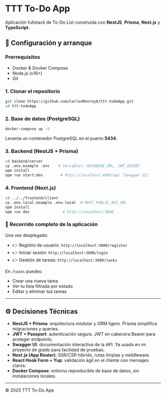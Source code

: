 # TTT To-Do App

Aplicación fullstack de To-Do List construida con **NestJS**, **Prisma**, **Next.js** y **TypeScript**.

## 🔧 Configuración y arranque

### Prerrequisitos

* Docker & Docker Compose
* Node.js (v16+)
* Git

### 1. Clonar el repositorio

```bash
git clone https://github.com/CarlosMonroyA/ttt-todoApp.git
cd ttt-todoApp
```

### 2. Base de datos (PostgreSQL)

```bash
docker-compose up -d
```

Levanta un contenedor PostgreSQL en el puerto **5434**.

### 3. Backend (NestJS + Prisma)

```bash
cd backend/server
cp .env.example .env    # Variables: DATABASE_URL, JWT_SECRET
npm install
npm run start:dev        # http://localhost:4000/api (Swagger UI)
```

### 4. Frontend (Next.js)

```bash
cd ../../frontend/client
cp .env.local.example .env.local  # NEXT_PUBLIC_API_URL
npm install
npm run dev               # http://localhost:3000
```

### 🧭 Recorrido completo de la aplicación

Una vez desplegado:

* 👉 Registro de usuario: `http://localhost:3000/register`
* 👉 Iniciar sesión: `http://localhost:3000/login`
* 👉 Gestión de tareas: `http://localhost:3000/tasks`

En `/tasks` puedes:

* Crear una nueva tarea
* Ver tu lista filtrada por estado
* Editar y eliminar tus tareas

---

## ⚙️ Decisiones Técnicas

* **NestJS + Prisma**: arquitectura modular y ORM ligero. Prisma simplifica migraciones y queries.
* **JWT + Passport**: autenticación segura. JWT en cabecera Bearer para proteger endpoints.
* **Swagger UI**: documentación interactiva de la API. Ya usada en mi proyecto de grado para facilidad de pruebas.
* **Next.js (App Router)**: SSR/CSR híbrido, rutas limpias y middleware.
* **React Hook Form + Yup**: validación ágil en el cliente con mensajes claros.
* **Docker Compose**: entorno reproducible de base de datos, sin instalaciones locales.

---

© 2025 TTT To-Do App
